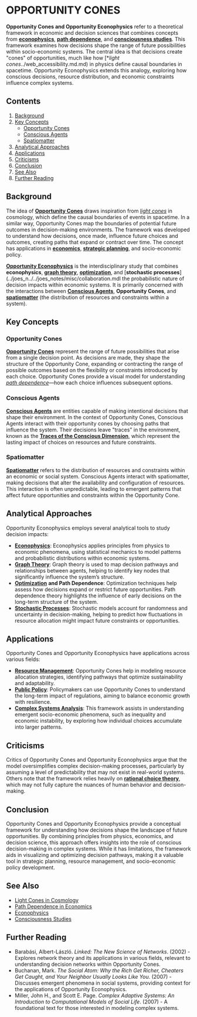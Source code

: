 # OPPORTUNITY CONES

**Opportunity Cones and Opportunity Econophysics** refer to a theoretical framework in economic and decision sciences that combines concepts from [**econophysics**](../COMPUTERS/hugging_face_datasets.md), [**path dependence**](../../../TECH_DOCS/VISUAL/VR_GAME_ENVIRONMENTS.MD), and [**consciousness studies**](AI/consciousness_studies.md.md). This framework examines how decisions shape the range of future possibilities within socio-economic systems. The central idea is that decisions create "cones" of opportunities, much like how \[\*_light cones_../web\_accessibility.md.md) in physics define causal boundaries in spacetime. Opportunity Econophysics extends this analogy, exploring how conscious decisions, resource distribution, and economic constraints influence complex systems.

## Contents

1. [Background](opportunity_econophysics.md#background)
2. [Key Concepts](opportunity_econophysics.md#key-concepts)
   * [Opportunity Cones](opportunity_econophysics.md#opportunity-cones)
   * [Conscious Agents](opportunity_econophysics.md#conscious-agents)
   * [Spatiomatter](opportunity_econophysics.md#spatiomatter)
3. [Analytical Approaches](opportunity_econophysics.md#analytical-approaches)
4. [Applications](opportunity_econophysics.md#applications)
5. [Criticisms](opportunity_econophysics.md#criticisms)
6. [Conclusion](opportunity_econophysics.md#conclusion)
7. [See Also](opportunity_econophysics.md#see-also)
8. [Further Reading](opportunity_econophysics.md#further-reading)

## Background

The idea of [**Opportunity Cones**](../../../TECH_DOCS/VISUAL/VIDEOS.MD) draws inspiration from [_light cones_](../web_accessibility.md) in cosmology, which define the causal boundaries of events in spacetime. In a similar way, Opportunity Cones map the boundaries of potential future outcomes in decision-making environments. The framework was developed to understand how decisions, once made, influence future choices and outcomes, creating paths that expand or contract over time. The concept has applications in [**economics**](../reverse_chronological_biographies.md), [**strategic planning**](../../joes_notes/misc/community_service.md), and socio-economic policy.

[**Opportunity Econophysics**](opportunity_econophysics.md) is the interdisciplinary study that combines **econophysics**, [**graph theory**](GRAPH_THEORY.md), [**optimization**](OPTIMIZATION.md), and \[**stochastic processes**]\(../joes\_n../../joes\_notes/misc/collaboration.mdl the probabilistic nature of decision impacts within economic systems. It is primarily concerned with the interactions between [**Conscious Agents**](CONSCIOUS_AGENTS.md), **Opportunity Cones**, and [**spatiomatter**](SPATIOMATTER.md) (the distribution of resources and constraints within a system).

## Key Concepts

### Opportunity Cones

[**Opportunity Cones**](../../../TECH_DOCS/VISUAL/VIDEOS.MD) represent the range of future possibilities that arise from a single decision point. As decisions are made, they shape the structure of the Opportunity Cone, expanding or contracting the range of possible outcomes based on the flexibility or constraints introduced by each choice. Opportunity Cones provide a visual model for understanding [_path dependence_](../../../TECH_DOCS/VISUAL/VR_GAME_ENVIRONMENTS.MD)—how each choice influences subsequent options.

### Conscious Agents

[**Conscious Agents**](CONSCIOUS_AGENTS.md) are entities capable of making intentional decisions that shape their environment. In the context of Opportunity Cones, Conscious Agents interact with their opportunity cones by choosing paths that influence the system. Their decisions leave "traces" in the environment, known as the [**Traces of the Conscious Dimension**](TRACES_OF_THE_CONSCIOUS_DIMENSION.md), which represent the lasting impact of choices on resources and future constraints.

### Spatiomatter

[**Spatiomatter**](SPATIOMATTER.md) refers to the distribution of resources and constraints within an economic or social system. Conscious Agents interact with spatiomatter, making decisions that alter the availability and configuration of resources. This interaction is often unpredictable, leading to emergent patterns that affect future opportunities and constraints within the Opportunity Cone.

## Analytical Approaches

Opportunity Econophysics employs several analytical tools to study decision impacts:

* [**Econophysics**](../COMPUTERS/hugging_face_datasets.md): Econophysics applies principles from physics to economic phenomena, using statistical mechanics to model patterns and probabilistic distributions within economic systems.
* [**Graph Theory**](GRAPH_THEORY.md): Graph theory is used to map decision pathways and relationships between agents, helping to identify key nodes that significantly influence the system’s structure.
* [**Optimization**](OPTIMIZATION.md) **and Path Dependence**: Optimization techniques help assess how decisions expand or restrict future opportunities. Path dependence theory highlights the influence of early decisions on the long-term structure of the system.
* [**Stochastic Processes**](../../joes_notes/misc/collaboration.md): Stochastic models account for randomness and uncertainty in decision-making, helping to predict how fluctuations in resource allocation might impact future constraints or opportunities.

## Applications

Opportunity Cones and Opportunity Econophysics have applications across various fields:

* [**Resource Management**](RESOURCE_MANAGEMENT.md): Opportunity Cones help in modeling resource allocation strategies, identifying pathways that optimize sustainability and adaptability.
* [**Public Policy**](PUBLIC_POLICY.md): Policymakers can use Opportunity Cones to understand the long-term impact of regulations, aiming to balance economic growth with resilience.
* [**Complex Systems Analysis**](COMPLEX_SYSTEMS.md): This framework assists in understanding emergent socio-economic phenomena, such as inequality and economic instability, by exploring how individual choices accumulate into larger patterns.

## Criticisms

Critics of Opportunity Cones and Opportunity Econophysics argue that the model oversimplifies complex decision-making processes, particularly by assuming a level of predictability that may not exist in real-world systems. Others note that the framework relies heavily on [**rational choice theory**](RATIONAL_CHOICE_THEORY.md), which may not fully capture the nuances of human behavior and decision-making.

## Conclusion

Opportunity Cones and Opportunity Econophysics provide a conceptual framework for understanding how decisions shape the landscape of future opportunities. By combining principles from physics, economics, and decision science, this approach offers insights into the role of conscious decision-making in complex systems. While it has limitations, the framework aids in visualizing and optimizing decision pathways, making it a valuable tool in strategic planning, resource management, and socio-economic policy development.

## See Also

* [Light Cones in Cosmology](https://en.wikipedia.org/wiki/Light_cone)
* [Path Dependence in Economics](https://en.wikipedia.org/wiki/Path_dependence)
* [Econophysics](https://en.wikipedia.org/wiki/Econophysics)
* [Consciousness Studies](https://en.wikipedia.org/wiki/Consciousness)

## Further Reading

* Barabási, Albert-László. _Linked: The New Science of Networks_. (2002) - Explores network theory and its applications in various fields, relevant to understanding decision networks within Opportunity Cones.
* Buchanan, Mark. _The Social Atom: Why the Rich Get Richer, Cheaters Get Caught, and Your Neighbor Usually Looks Like You_. (2007) - Discusses emergent phenomena in social systems, providing context for the applications of Opportunity Econophysics.
* Miller, John H., and Scott E. Page. _Complex Adaptive Systems: An Introduction to Computational Models of Social Life_. (2007) - A foundational text for those interested in modeling complex systems.

